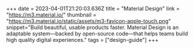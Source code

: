 +++
date = 2023-04-01T21:20:03.636Z
title = "Material Design"
link = "https://m3.material.io/"
thumbnail = "https://m3.material.io/static/assets/m3-favicon-apple-touch.png"
snippet="Build beautiful, usable products faster. Material Design is an adaptable system—backed by open-source code—that helps teams build high quality digital experiences."
tags = ["design-guide"]
+++
